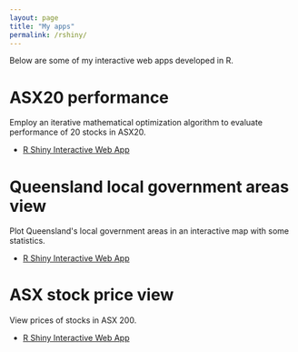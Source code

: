 ```yaml
---
layout: page
title: "My apps"
permalink: /rshiny/
---
```


Below are some of my interactive web apps developed in R.

# ASX20 performance

Employ an iterative mathematical optimization algorithm to evaluate performance of 20 stocks in ASX20.
- [R Shiny Interactive Web App]({{site.url}}/rshiny/asxp20)

# Queensland local government areas view

Plot Queensland's local government areas in an interactive map with some statistics.
- [R Shiny Interactive Web App]({{site.url}}/rshiny/qld-lga)

# ASX stock price view

View prices of stocks in ASX 200.
- [R Shiny Interactive Web App]({{site.url}}/rshiny/asx-price)

